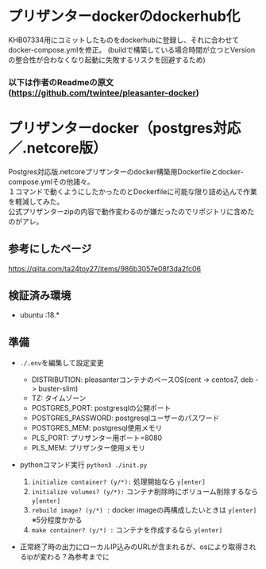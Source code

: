 # プリザンターdockerのdockerhub化
KHB07334用にコミットしたものをdockerhubに登録し、それに合わせてdocker-compose.ymlを修正。
(buildで構築している場合時間が立つとVersionの整合性が合わなくなり起動に失敗するリスクを回避するため)

### 以下は作者のReadmeの原文 (https://github.com/twintee/pleasanter-docker)

# プリザンターdocker（postgres対応／.netcore版）

Postgres対応版.netcoreプリザンターのdocker構築用Dockerfileとdocker-compose.ymlその他諸々。  
１コマンドで動くようにしたかったのとDockerfileに可能な限り詰め込んで作業を軽減してみた。  
公式プリザンターzipの内容で動作変わるのが嫌だったのでリポジトリに含めたのがアレ。  

## 参考にしたページ
https://qiita.com/ta24toy27/items/986b3057e08f3da2fc06

## 検証済み環境
- ubuntu :18.*

## 準備

- `./.env`を編集して設定変更
    - DISTRIBUTION: pleasanterコンテナのベースOS(cent -> centos7, deb -> buster-slim)
    - TZ: タイムゾーン
    - POSTGRES_PORT: postgresqlの公開ポート
    - POSTGRES_PASSWORD: postgresqlユーザーのパスワード
    - POSTGRES_MEM: postgresql使用メモリ
    - PLS_PORT: プリザンター用ポート=8080
    - PLS_MEM: プリザンター使用メモリ

- pythonコマンド実行
`python3 ./init.py`
    1. `initialize container? (y/*):` 処理開始なら `y[enter]`
    1. `initialize volumes? (y/*):` コンテナ削除時にボリューム削除するなら `y[enter]`
    1. `rebuild image? (y/*) :` docker imageの再構成したいときは `y[enter]`  
※5分程度かかる
    1. `make container? (y/*) :` コンテナを作成するなら `y[enter]`  
- 正常終了時の出力にローカルIP込みのURLが含まれるが、osにより取得されるipが変わる？為参考までに
